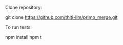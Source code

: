 Clone repository: 

git clone https://github.com/thiti-lim/primo_merge.git

To run tests: 

npm install 
npm t 